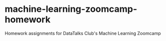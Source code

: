 # machine-learning-zoomcamp-homework
Homework assignments for DataTalks Club's Machine Learning Zoomcamp
